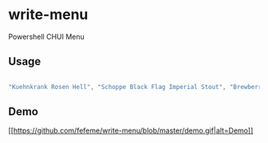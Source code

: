 # write-menu
Powershell CHUI Menu

## Usage

```powershell

"Kuehnkrank Rosen Hell", "Schoppe Black Flag Imperial Stout", "Brewberry Berliner Nacht", "Omnipollo Nebukadnezzar" | Write-Menu 

```

## Demo

[[https://github.com/fefeme/write-menu/blob/master/demo.gif|alt=Demo]]



